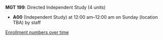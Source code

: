 **MGT 199**: Directed Independent Study (4 units)

- **A00** (Independent Study) at 12:00 am–12:00 am on Sunday (location TBA) by staff

[Enrollment numbers over time](./MGT199.tsv)
